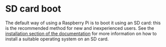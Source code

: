 # SD card boot

The default way of using a Raspberry Pi is to boot it using an SD card: this is the recommended method for new and inexperienced users. See the [installation section of the documentation](../../../installation/) for more information on how to install a suitable operating system on an SD card.
